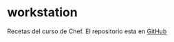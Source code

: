 # workstation

Recetas del curso de Chef. El repositorio esta en [GitHub](https://github.com/danielpardorus/workstation.git)
